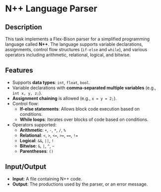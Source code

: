 # N++ Language Parser

## Description
This task implements a Flex-Bison parser for a simplified programming language called **N++**. The language supports variable declarations, assignments, control flow structures (`if-else` and `while`), and various operators including arithmetic, relational, logical, and bitwise.

## Features
- Supports **data types**: `int`, `float`, `bool`.
- Variable declarations with **comma-separated multiple variables** (e.g., `int x, y, z;`).
- **Assignment chaining** is allowed (e.g., `x = y = 2;`).
- Control flow:
  - **If-else statements**: Allows block code execution based on conditions.
  - **While loops**: Iterates over blocks of code based on conditions.
- Operators supported:
  - **Arithmetic**: `+`, `-`, `*`, `/`, `%`
  - **Relational**: `<`, `>`, `<=`, `>=`, `==`, `!=`
  - **Logical**: `&&`, `||`, `!`
  - **Bitwise**: `&`, `|`, `^`, `~`
  - **Parentheses**: `()`
  
## Input/Output
- **Input**: A file containing N++ code.
- **Output**: The productions used by the parser, or an error message.

